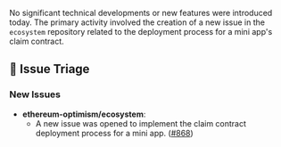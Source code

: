 No significant technical developments or new features were introduced today. The primary activity involved the creation of a new issue in the `ecosystem` repository related to the deployment process for a mini app's claim contract.

## 🐞 Issue Triage
### New Issues
*   **ethereum-optimism/ecosystem**:
    *   A new issue was opened to implement the claim contract deployment process for a mini app. ([#868](https://github.com/ethereum-optimism/ecosystem/issues/868))